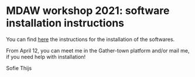 # MDAW workshop 2021: software installation instructions

You can find [here](https://sofie8.github.io/MDAW-2021/README_MDAW.html) the instructions for the installation of the softwares.
  
From April 12, you can meet me in the Gather-town platform and/or mail me, if you need help with installation! 
  
Sofie Thijs
